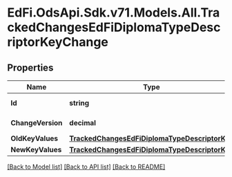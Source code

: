 # EdFi.OdsApi.Sdk.v71.Models.All.TrackedChangesEdFiDiplomaTypeDescriptorKeyChange

## Properties

Name | Type | Description | Notes
------------ | ------------- | ------------- | -------------
**Id** | **string** | Resource identifier | [optional] 
**ChangeVersion** | **decimal** | Change version | [optional] 
**OldKeyValues** | [**TrackedChangesEdFiDiplomaTypeDescriptorKey**](TrackedChangesEdFiDiplomaTypeDescriptorKey.md) |  | [optional] 
**NewKeyValues** | [**TrackedChangesEdFiDiplomaTypeDescriptorKey**](TrackedChangesEdFiDiplomaTypeDescriptorKey.md) |  | [optional] 

[[Back to Model list]](../../README.md#documentation-for-models) [[Back to API list]](../../README.md#documentation-for-api-endpoints) [[Back to README]](../../README.md)

